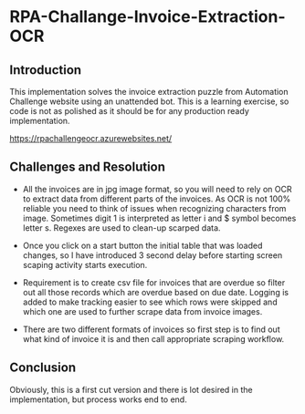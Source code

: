 # RPA-Challange-Invoice-Extraction-OCR
## Introduction

This implementation solves the invoice extraction puzzle from Automation Challenge website using an unattended bot. This is a learning exercise, so code is not as polished as it should be for any production ready implementation.

https://rpachallengeocr.azurewebsites.net/

## Challenges and Resolution

- All the invoices are in jpg image format, so you will need to rely on OCR to extract data from different parts of the invoices. As OCR is not 100% reliable you need to think of issues when recognizing characters from image. Sometimes digit 1 is interpreted as letter i and $ symbol becomes letter s. Regexes are used to clean-up scarped data. 

- Once you click on a start button the initial table that was loaded changes, so I have introduced 3 second delay before starting screen scaping activity starts execution. 

- Requirement is to create csv file for invoices that are overdue so filter out all those records which are overdue based on due date. Logging is added to make tracking easier to see which rows were skipped and which one are used to further scrape data from invoice images.

- There are two different formats of invoices so first step is to find out what kind of invoice it is and then call appropriate scraping workflow. 

## Conclusion

Obviously, this is a first cut version and there is lot desired in the implementation, but process works end to end.
